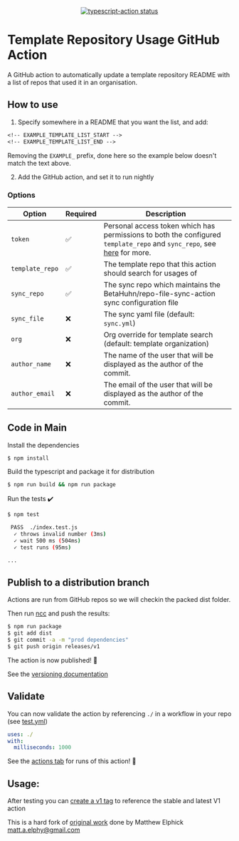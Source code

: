 <p align="center">
  <a href="https://github.com/actions/typescript-action/actions"><img alt="typescript-action status" src="https://github.com/actions/typescript-action/workflows/build-test/badge.svg"></a>
</p>

# Template Repository Usage GitHub Action

A GitHub action to automatically update a template repository README with a list of repos that used it in an organisation.

## How to use

1. Specify somewhere in a README that you want the list, and add:

```txt
<!-- EXAMPLE_TEMPLATE_LIST_START -->
<!-- EXAMPLE_TEMPLATE_LIST_END -->
```

Removing the `EXAMPLE_` prefix, done here so the example below doesn't match the text above.

2. Add the GitHub action, and set it to run nightly

### Options

| Option          | Required | Description                                                                                                                                                                                                           |
| --------------- | -------- | --------------------------------------------------------------------------------------------------------------------------------------------------------------------------------------------------------------------- |
| `token`         | ✅        | Personal access token which has permissions to both the configured `template_repo` and `sync_repo`, see [here](https://docs.github.com/en/github/authenticating-to-github/creating-a-personal-access-token) for more. |
| `template_repo` | ✅        | The template repo that this action should search for usages of                                                                                                                                                        |
| `sync_repo`     | ✅        | The sync repo which maintains the BetaHuhn/repo-file-sync-action sync configuration file                                                                                                                              |
| `sync_file`     | ❌        | The sync yaml file (default: `sync.yml`)                                                                                                                                                                              |
| `org`           | ❌        | Org override for template search (default: template organization)                                                                                                                                                     |
| `author_name`   | ❌        | The name of the user that will be displayed as the author of the commit.                                                                                                                                              |
| `author_email`  | ❌        | The email of the user that will be displayed as the author of the commit.                                                                                                                                             |

## Code in Main

Install the dependencies

```bash
$ npm install
```

Build the typescript and package it for distribution

```bash
$ npm run build && npm run package
```

Run the tests :heavy_check_mark:

```bash
$ npm test

 PASS  ./index.test.js
  ✓ throws invalid number (3ms)
  ✓ wait 500 ms (504ms)
  ✓ test runs (95ms)

...
```

## Publish to a distribution branch

Actions are run from GitHub repos so we will checkin the packed dist folder.

Then run [ncc](https://github.com/zeit/ncc) and push the results:

```bash
$ npm run package
$ git add dist
$ git commit -a -m "prod dependencies"
$ git push origin releases/v1
```

The action is now published! :rocket:

See the [versioning documentation](https://github.com/actions/toolkit/blob/master/docs/action-versioning.md)

## Validate

You can now validate the action by referencing `./` in a workflow in your repo (see [test.yml](.github/workflows/test.yml))

```yaml
uses: ./
with:
  milliseconds: 1000
```

See the [actions tab](https://github.com/actions/typescript-action/actions) for runs of this action! :rocket:

## Usage:

After testing you can [create a v1 tag](https://github.com/actions/toolkit/blob/master/docs/action-versioning.md) to reference the stable and latest V1 action

This is a hard fork of [original work](https://github.com/maael/template-repository-usage-action) done by Matthew Elphick <matt.a.elphy@gmail.com>
